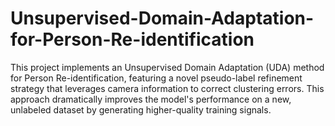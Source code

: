 # Unsupervised-Domain-Adaptation-for-Person-Re-identification
This project implements an Unsupervised Domain Adaptation (UDA) method for Person Re-identification, featuring a novel pseudo-label refinement strategy that leverages camera information to correct clustering errors. This approach dramatically improves the model's performance on a new, unlabeled dataset by generating higher-quality training signals.
